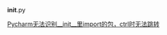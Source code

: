 __init__.py



[Pycharm无法识别__init__里import的包，ctrl时无法跳转](https://blog.csdn.net/u013010889/article/details/107206608)
